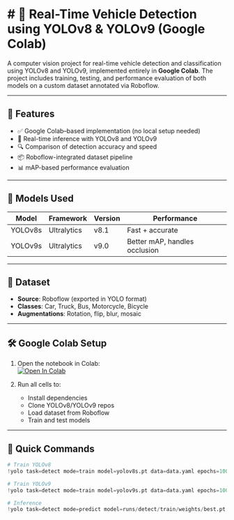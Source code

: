 # # 🚗 Real-Time Vehicle Detection using YOLOv8 & YOLOv9 (Google Colab)

A computer vision project for real-time vehicle detection and classification using YOLOv8 and YOLOv9, implemented entirely in **Google Colab**. The project includes training, testing, and performance evaluation of both models on a custom dataset annotated via Roboflow.

---

## 📌 Features

- ✅ Google Colab–based implementation (no local setup needed)
- 🚀 Real-time inference with YOLOv8 and YOLOv9
- 🔍 Comparison of detection accuracy and speed
- 📦 Roboflow-integrated dataset pipeline
- 📊 mAP-based performance evaluation

---

## 🧠 Models Used

| Model   | Framework    | Version | Performance |
|---------|--------------|---------|-------------|
| YOLOv8s | Ultralytics  | v8.1    | Fast + accurate |
| YOLOv9s | Ultralytics  | v9.0    | Better mAP, handles occlusion |

---

## 📁 Dataset

- **Source**: Roboflow (exported in YOLO format)
- **Classes**: Car, Truck, Bus, Motorcycle, Bicycle
- **Augmentations**: Rotation, flip, blur, mosaic

---

## 🛠️ Google Colab Setup

1. Open the notebook in Colab:  
   [![Open In Colab](https://colab.research.google.com/assets/colab-badge.svg)](https://colab.research.google.com/github/azeem-aslam-ch/Real-time-Vehicle-detection/blob/main/Vehicle_Detection_YOLOv8_YOLOv9.ipynb)

2. Run all cells to:
   - Install dependencies
   - Clone YOLOv8/YOLOv9 repos
   - Load dataset from Roboflow
   - Train and test models

---

## 🚀 Quick Commands

```python
# Train YOLOv8
!yolo task=detect mode=train model=yolov8s.pt data=data.yaml epochs=100 imgsz=640

# Train YOLOv9
!yolo task=detect mode=train model=yolov9s.pt data=data.yaml epochs=100 imgsz=640

# Inference
!yolo task=detect mode=predict model=runs/detect/train/weights/best.pt source="test.mp4"
